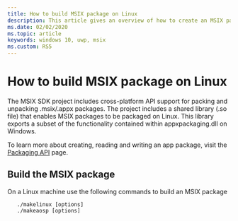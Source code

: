 ```yaml
---
title: How to build MSIX package on Linux 
description: This article gives an overview of how to create an MSIX package on a Linux machine using the MSIX SDK
ms.date: 02/02/2020
ms.topic: article
keywords: windows 10, uwp, msix
ms.custom: RS5
---
```


# How to build MSIX package on Linux
The MSIX SDK project includes cross-platform API support for packing and unpacking .msix/.appx packages. The project includes a shared library (.so file) that enables MSIX packages to be packaged on Linux. This library exports a subset of the functionality contained within appxpackaging.dll on Windows. 

To learn more about creating, reading and writing an app package, visit the [Packaging API](/windows/win32/appxpkg/interfaces) page. 

## Build the MSIX package
On a Linux machine use the following commands to build an MSIX package 

```
   ./makelinux [options]
   ./makeaosp [options]
```
